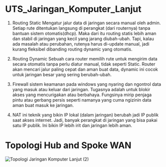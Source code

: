# UTS_Jaringan_Komputer_Lanjut

1. Routing Static
Mengatur jalur data di jaringan secara manual oleh admin. Setiap rute ditentukan langsung di perangkat (dari routernya) tanpa bantuan sistem otomatis(dhcp). Maka dari itu routing statis lebih aman dan stabil di jaringan yang kecil yang jarang diubah-ubah. Tapi, kalau ada masalah atau perubahan, rutenya harus di-update manual, jadi kurang fleksibel dibanding routing dynamic yang otomatis.

2. Routing Dynamic
Sebuah cara router memilih rute untuk mengirim data secara otomatis tanpa perlu diatur manual, tidak seperti Static. Router akan mencari jalur paling cepat dan aman buat data, dynamic ini cocok untuk jaringan besar yang sering berubah-ubah.

3. Firewall
sistem keamanan pada windows yang nyaring dan ngontrol data yang masuk atau keluar dari jaringan. Tugasnya adalah untuk blokir akses yang mencurigakan atau berbahaya. Fungsinya mirip penjaga pintu atau gerbang persis seperti namanya yang cuma ngizinin data aman buat masuk ke jaringan.

4. NAT
ini teknik yang bikin IP lokal (dalam jaringan) berubah jadi IP publik saat akses internet. Jadi, banyak perangkat di jaringan yang bisa pakai satu IP publik. Ini bikin IP lebih irit dan jaringan lebih aman.

# Topologi Hub and Spoke WAN

![Topologi Jaringan Komputer Lanjut (2)](https://github.com/user-attachments/assets/8cba42a1-504f-4185-b467-7e1179858d41)
